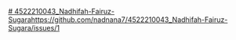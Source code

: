 [# 4522210043_Nadhifah-Fairuz-Sugara](https://github.com/nadnana7/4522210043_Nadhifah-Fairuz-Sugara/issues/1)https://github.com/nadnana7/4522210043_Nadhifah-Fairuz-Sugara/issues/1
